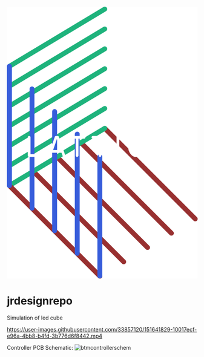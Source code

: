 ![lattice logo](./images/latticenewhighres.png)
# jrdesignrepo

Simulation of led cube

https://user-images.githubusercontent.com/33857120/151641829-10017ecf-e96a-4bb8-b4fd-3b776d6f8442.mp4

Controller PCB Schematic:
![btmcontrollerschem](https://user-images.githubusercontent.com/71784728/153660395-a256e9a0-6723-46bb-8fd8-91cf0e19706e.PNG)
